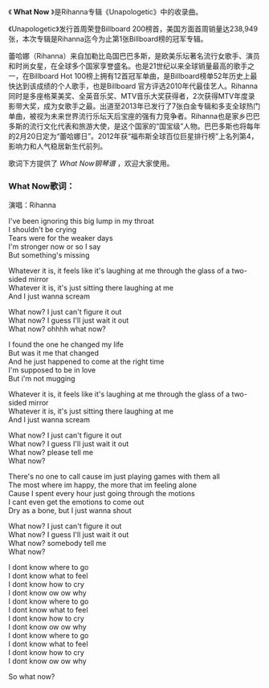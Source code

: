 

《 **What Now** 》是Rihanna专辑《Unapologetic》中的收录曲。  
  
《Unapologetic》发行首周荣登Billboard
200榜首，美国方面首周销量达238,949张，本次专辑是Rihanna迄今为止第1张Billboard榜的冠军专辑。  
  
蕾哈娜（Rihanna）来自加勒比岛国巴巴多斯，是欧美乐坛著名流行女歌手、演员和时尚女星，在全球多个国家享誉盛名。也是21世纪以来全球销量最高的歌手之一，在Billboard
Hot 100榜上拥有12首冠军单曲，是Billboard榜单52年历史上最快达到该成绩的个人歌手，也是Billboard
官方评选2010年代最佳艺人。Rihanna同时是多座格莱美奖、全英音乐奖、MTV音乐大奖获得者，2次获得MTV年度录影带大奖，成为女歌手之最。出道至2013年已发行了7张白金专辑和多支全球热门单曲，被视为未来世界流行乐坛天后宝座的强有力竞争者。Rihanna也是家乡巴巴多斯的流行文化代表和旅游大使，是这个国家的“国宝级”人物。巴巴多斯也将每年的2月20日定为“蕾哈娜日”。2012年获“福布斯全球百位巨星排行榜”上名列第4，影响力和人气稳居新生代前列。  
  
歌词下方提供了 _What Now钢琴谱_ ，欢迎大家使用。

### What Now歌词：

演唱：Rihanna

  
I've been ignoring this big lump in my throat  
I shouldn't be crying  
Tears were for the weaker days  
I'm stronger now or so I say  
But something's missing

Whatever it is, it feels like it's laughing at me through the glass of a two-
sided mirror  
Whatever it is, it's just sitting there laughing at me  
And I just wanna scream

What now? I just can't figure it out  
What now? I guess I'll just wait it out  
What now? ohhhh what now?

I found the one he changed my life  
But was it me that changed  
And he just happened to come at the right time  
I'm supposed to be in love  
But i'm not mugging

Whatever it is, it feels like it's laughing at me through the glass of a two-
sided mirror  
Whatever it is, it's just sitting there laughing at me  
And I just wanna scream

What now? I just can't figure it out  
What now? I guess I'll just wait it out  
What now? please tell me  
What now?

There's no one to call cause im just playing games with them all  
The most where im happy, the more that im feeling alone  
Cause I spent every hour just going through the motions  
I cant even get the emotions to come out  
Dry as a bone, but I just wanna shout

What now? I just can't figure it out  
What now? I guess I'll just wait it out  
What now? somebody tell me  
What now?

I dont know where to go  
I dont know what to feel  
I dont know how to cry  
I dont know ow ow why  
I dont know where to go  
I dont know what to feel  
I dont know how to cry  
I dont know ow ow why  
I dont know where to go  
I dont know what to feel  
I dont know how to cry  
I dont know ow ow why

So what now?

